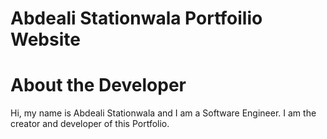 # Abdeali Stationwala Portfoilio Website

# About the Developer
Hi, my name is Abdeali Stationwala and I am a Software Engineer. I am the creator and developer of this Portfolio.

